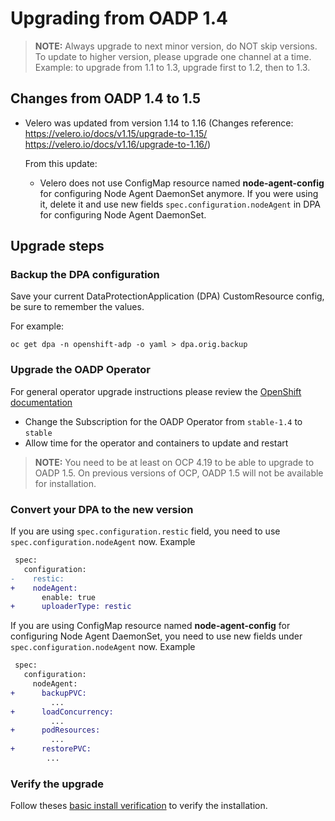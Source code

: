 # Upgrading from OADP 1.4

> **NOTE:** Always upgrade to next minor version, do NOT skip versions. To update to higher version, please upgrade one channel at a time. Example: to upgrade from 1.1 to 1.3, upgrade first to 1.2, then to 1.3.

## Changes from OADP 1.4 to 1.5

- Velero was updated from version 1.14 to 1.16 (Changes reference: https://velero.io/docs/v1.15/upgrade-to-1.15/ https://velero.io/docs/v1.16/upgrade-to-1.16/)

    From this update:

    - Velero does not use ConfigMap resource named **node-agent-config** for configuring Node Agent DaemonSet anymore. If you were using it, delete it and use new fields `spec.configuration.nodeAgent` in DPA for configuring Node Agent DaemonSet.

## Upgrade steps

### Backup the DPA configuration

Save your current DataProtectionApplication (DPA) CustomResource config, be sure to remember the values.

For example:
```
oc get dpa -n openshift-adp -o yaml > dpa.orig.backup
```

### Upgrade the OADP Operator

For general operator upgrade instructions please review the [OpenShift documentation](https://docs.redhat.com/en/documentation/openshift_container_platform/latest/html/operators/administrator-tasks#olm-upgrading-operators)
* Change the Subscription for the OADP Operator from `stable-1.4` to `stable`
* Allow time for the operator and containers to update and restart

> **NOTE:** You need to be at least on OCP 4.19 to be able to upgrade to OADP 1.5. On previous versions of OCP, OADP 1.5 will not be available for installation.

### Convert your DPA to the new version

If you are using `spec.configuration.restic` field, you need to use `spec.configuration.nodeAgent` now. Example
```diff
 spec:
   configuration:
-    restic:
+    nodeAgent:
       enable: true
+      uploaderType: restic
```

If you are using ConfigMap resource named **node-agent-config** for configuring Node Agent DaemonSet, you need to use new fields under `spec.configuration.nodeAgent` now. Example
```diff
 spec:
   configuration:
     nodeAgent:
+      backupPVC:
         ...
+      loadConcurrency:
         ...
+      podResources:
         ...
+      restorePVC:
        ...
```

### Verify the upgrade

Follow theses [basic install verification](../docs/install_olm.md#verify-install) to verify the installation.

